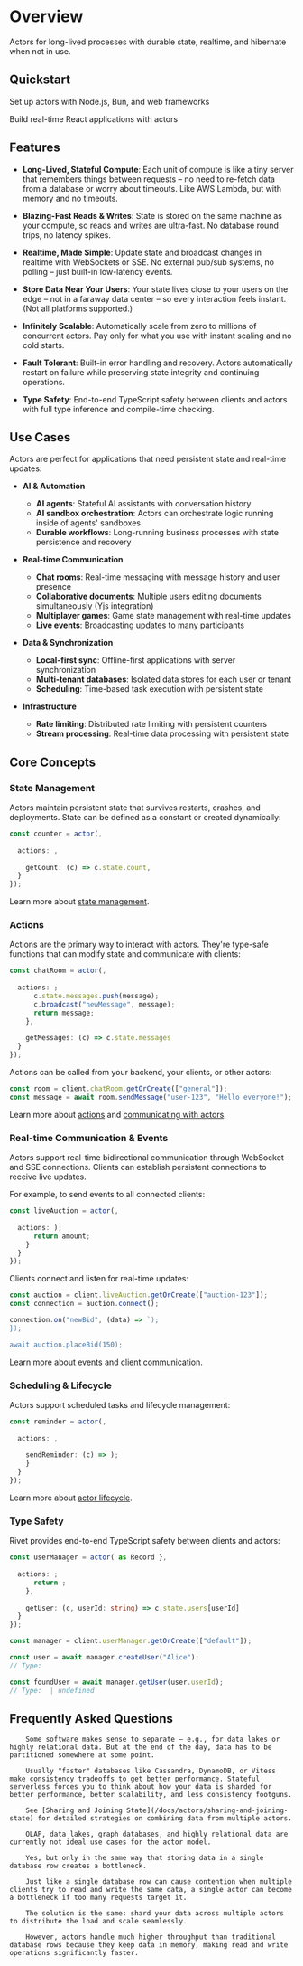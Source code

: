 # Overview

Actors for long-lived processes with durable state, realtime, and hibernate when not in use.

## Quickstart

  Set up actors with Node.js, Bun, and web frameworks

  Build real-time React applications with actors

## Features

- **Long-Lived, Stateful Compute**: Each unit of compute is like a tiny server that remembers things between requests – no need to re-fetch data from a database or worry about timeouts. Like AWS Lambda, but with memory and no timeouts.

- **Blazing-Fast Reads & Writes**: State is stored on the same machine as your compute, so reads and writes are ultra-fast. No database round trips, no latency spikes.

- **Realtime, Made Simple**: Update state and broadcast changes in realtime with WebSockets or SSE. No external pub/sub systems, no polling – just built-in low-latency events.

- **Store Data Near Your Users**: Your state lives close to your users on the edge – not in a faraway data center – so every interaction feels instant. (Not all platforms supported.)

- **Infinitely Scalable**: Automatically scale from zero to millions of concurrent actors. Pay only for what you use with instant scaling and no cold starts.

- **Fault Tolerant**: Built-in error handling and recovery. Actors automatically restart on failure while preserving state integrity and continuing operations.

- **Type Safety**: End-to-end TypeScript safety between clients and actors with full type inference and compile-time checking.

## Use Cases

Actors are perfect for applications that need persistent state and real-time updates:

- **AI & Automation**
  - **AI agents**: Stateful AI assistants with conversation history
  - **AI sandbox orchestration**: Actors can orchestrate logic running inside of agents' sandboxes
  - **Durable workflows**: Long-running business processes with state persistence and recovery

- **Real-time Communication**
  - **Chat rooms**: Real-time messaging with message history and user presence
  - **Collaborative documents**: Multiple users editing documents simultaneously (Yjs integration)
  - **Multiplayer games**: Game state management with real-time updates
  - **Live events**: Broadcasting updates to many participants

- **Data & Synchronization**
  - **Local-first sync**: Offline-first applications with server synchronization
  - **Multi-tenant databases**: Isolated data stores for each user or tenant
  - **Scheduling**: Time-based task execution with persistent state

- **Infrastructure**
  - **Rate limiting**: Distributed rate limiting with persistent counters
  - **Stream processing**: Real-time data processing with persistent state

## Core Concepts

### State Management

Actors maintain persistent state that survives restarts, crashes, and deployments. State can be defined as a constant or created dynamically:

```typescript
const counter = actor(,
  
  actions: ,
    
    getCount: (c) => c.state.count,
  }
});
```

Learn more about [state management](/docs/actors/state).

### Actions

Actions are the primary way to interact with actors. They're type-safe functions that can modify state and communicate with clients:

```typescript
const chatRoom = actor(,
  
  actions: ;
      c.state.messages.push(message);
      c.broadcast("newMessage", message);
      return message;
    },
    
    getMessages: (c) => c.state.messages
  }
});
```

Actions can be called from your backend, your clients, or other actors:

```typescript
const room = client.chatRoom.getOrCreate(["general"]);
const message = await room.sendMessage("user-123", "Hello everyone!");
```

Learn more about [actions](/docs/actors/actions) and [communicating with actors](/docs/actors/communicating-between-actors).

### Real-time Communication & Events

Actors support real-time bidirectional communication through WebSocket and SSE connections. Clients can establish persistent connections to receive live updates.

For example, to send events to all connected clients:

```typescript
const liveAuction = actor(,
  
  actions: );
      return amount;
    }
  }
});
```

Clients connect and listen for real-time updates:

```typescript
const auction = client.liveAuction.getOrCreate(["auction-123"]);
const connection = auction.connect();

connection.on("newBid", (data) => `);
});

await auction.placeBid(150);
```

Learn more about [events](/docs/actors/events) and [client communication](/docs/actors/communicating-between-actors).

### Scheduling & Lifecycle

Actors support scheduled tasks and lifecycle management:

```typescript
const reminder = actor(,
  
  actions: ,
    
    sendReminder: (c) => );
    }
  }
});
```

Learn more about [actor lifecycle](/docs/actors/lifecycle).

### Type Safety

Rivet provides end-to-end TypeScript safety between clients and actors:

```typescript Actor
const userManager = actor( as Record },
  
  actions: ;
      return ;
    },
    
    getUser: (c, userId: string) => c.state.users[userId]
  }
});
```

```typescript Client
const manager = client.userManager.getOrCreate(["default"]);

const user = await manager.createUser("Alice");
// Type: 

const foundUser = await manager.getUser(user.userId);
// Type:  | undefined
```

## Frequently Asked Questions

        Some software makes sense to separate – e.g., for data lakes or highly relational data. But at the end of the day, data has to be partitioned somewhere at some point.

        Usually "faster" databases like Cassandra, DynamoDB, or Vitess make consistency tradeoffs to get better performance. Stateful serverless forces you to think about how your data is sharded for better performance, better scalability, and less consistency footguns.

        See [Sharing and Joining State](/docs/actors/sharing-and-joining-state) for detailed strategies on combining data from multiple actors.

        OLAP, data lakes, graph databases, and highly relational data are currently not ideal use cases for the actor model.

        Yes, but only in the same way that storing data in a single database row creates a bottleneck.

		Just like a single database row can cause contention when multiple clients try to read and write the same data, a single actor can become a bottleneck if too many requests target it.

		The solution is the same: shard your data across multiple actors to distribute the load and scale seamlessly.

		However, actors handle much higher throughput than traditional database rows because they keep data in memory, making read and write operations significantly faster.